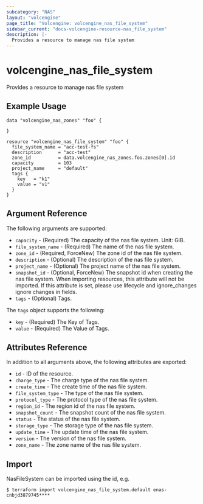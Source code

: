 ```yaml
---
subcategory: "NAS"
layout: "volcengine"
page_title: "Volcengine: volcengine_nas_file_system"
sidebar_current: "docs-volcengine-resource-nas_file_system"
description: |-
  Provides a resource to manage nas file system
---
```

# volcengine_nas_file_system
Provides a resource to manage nas file system
## Example Usage
```hcl
data "volcengine_nas_zones" "foo" {

}

resource "volcengine_nas_file_system" "foo" {
  file_system_name = "acc-test-fs"
  description      = "acc-test"
  zone_id          = data.volcengine_nas_zones.foo.zones[0].id
  capacity         = 103
  project_name     = "default"
  tags {
    key   = "k1"
    value = "v1"
  }
}
```
## Argument Reference
The following arguments are supported:
* `capacity` - (Required) The capacity of the nas file system. Unit: GiB.
* `file_system_name` - (Required) The name of the nas file system.
* `zone_id` - (Required, ForceNew) The zone id of the nas file system.
* `description` - (Optional) The description of the nas file system.
* `project_name` - (Optional) The project name of the nas file system.
* `snapshot_id` - (Optional, ForceNew) The snapshot id when creating the nas file system. When importing resources, this attribute will not be imported. If this attribute is set, please use lifecycle and ignore_changes ignore changes in fields.
* `tags` - (Optional) Tags.

The `tags` object supports the following:

* `key` - (Required) The Key of Tags.
* `value` - (Required) The Value of Tags.

## Attributes Reference
In addition to all arguments above, the following attributes are exported:
* `id` - ID of the resource.
* `charge_type` - The charge type of the nas file system.
* `create_time` - The create time of the nas file system.
* `file_system_type` - The type of the nas file system.
* `protocol_type` - The protocol type of the nas file system.
* `region_id` - The region id of the nas file system.
* `snapshot_count` - The snapshot count of the nas file system.
* `status` - The status of the nas file system.
* `storage_type` - The storage type of the nas file system.
* `update_time` - The update time of the nas file system.
* `version` - The version of the nas file system.
* `zone_name` - The zone name of the nas file system.


## Import
NasFileSystem can be imported using the id, e.g.
```
$ terraform import volcengine_nas_file_system.default enas-cnbjd3879745****
```

